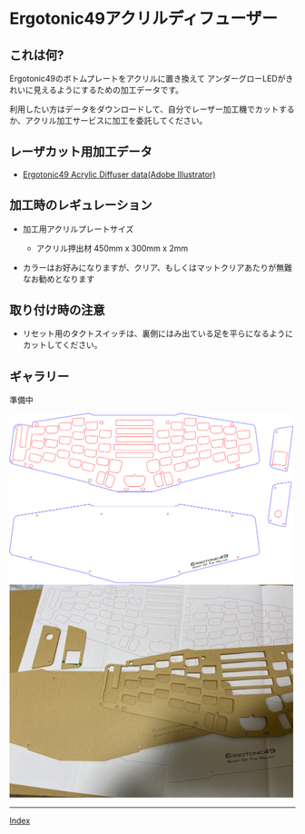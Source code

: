 # Ergotonic49アクリルディフューザー

## これは何?

Ergotonic49のボトムプレートをアクリルに置き換えて
アンダーグローLEDがきれいに見えるようにするための加工データです。

利用したい方はデータをダウンロードして、自分でレーザー加工機でカットするか、アクリル加工サービスに加工を委託してください。


## レーザカット用加工データ
  
 - [Ergotonic49 Acrylic Diffuser data(Adobe Illustrator)](../lib/ergotonic49_acrylic_diffuser.zip)


## 加工時のレギュレーション
   
 -  加工用アクリルプレートサイズ 
    - アクリル押出材 450mm x 300mm x 2mm
   
- カラーはお好みになりますが、クリア、もしくはマットクリアあたりが無難なお勧めとなります


## 取り付け時の注意
- リセット用のタクトスイッチは、裏側にはみ出ている足を平らになるようにカットしてください。


## ギャラリー

準備中

  <img src="img/acrylic_diffuser0.png" alt="img" title="img/acrylic_diffuser0.png" width=500>

  <img src="img/acrylic_diffuser1.jpg" alt="img" title="img/acrylic_diffuser1.jpg" width=500>



----

[Index](index.md)
